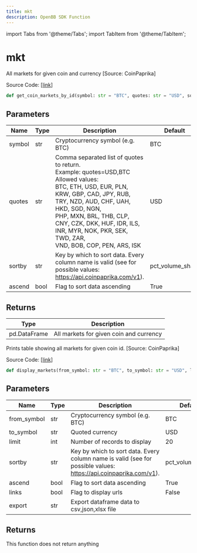 ```yaml
---
title: mkt
description: OpenBB SDK Function
---
```


import Tabs from '@theme/Tabs';
import TabItem from '@theme/TabItem';

# mkt

<Tabs>
<TabItem value="model" label="Model" default>

All markets for given coin and currency [Source: CoinPaprika]

Source Code: [[link](https://github.com/OpenBB-finance/OpenBBTerminal/tree/main/openbb_terminal/cryptocurrency/due_diligence/coinpaprika_model.py#L176)]

```python
def get_coin_markets_by_id(symbol: str = "BTC", quotes: str = "USD", sortby: str = "pct_volume_share", ascend: bool = True) -> DataFrame
```
## Parameters

| Name | Type | Description | Default | Optional |
| ---- | ---- | ----------- | ------- | -------- |
| symbol | str | Cryptocurrency symbol (e.g. BTC) | BTC | True |
| quotes | str | Comma separated list of quotes to return.<br/>Example: quotes=USD,BTC<br/>Allowed values:<br/>BTC, ETH, USD, EUR, PLN, KRW, GBP, CAD, JPY, RUB, TRY, NZD, AUD, CHF, UAH, HKD, SGD, NGN,<br/>PHP, MXN, BRL, THB, CLP, CNY, CZK, DKK, HUF, IDR, ILS, INR, MYR, NOK, PKR, SEK, TWD, ZAR,<br/>VND, BOB, COP, PEN, ARS, ISK | USD | True |
| sortby | str | Key by which to sort data. Every column name is valid (see for possible values:<br/>https://api.coinpaprika.com/v1). | pct_volume_share | True |
| ascend | bool | Flag to sort data ascending | True | True |

## Returns

| Type | Description |
| ---- | ----------- |
| pd.DataFrame | All markets for given coin and currency |



</TabItem>
<TabItem value="view" label="View">

Prints table showing all markets for given coin id. [Source: CoinPaprika]

Source Code: [[link](https://github.com/OpenBB-finance/OpenBBTerminal/tree/main/openbb_terminal/cryptocurrency/due_diligence/coinpaprika_view.py#L230)]

```python
def display_markets(from_symbol: str = "BTC", to_symbol: str = "USD", limit: int = 20, sortby: str = "pct_volume_share", ascend: bool = True, links: bool = False, export: str = "") -> None
```
## Parameters

| Name | Type | Description | Default | Optional |
| ---- | ---- | ----------- | ------- | -------- |
| from_symbol | str | Cryptocurrency symbol (e.g. BTC) | BTC | True |
| to_symbol | str | Quoted currency | USD | True |
| limit | int | Number of records to display | 20 | True |
| sortby | str | Key by which to sort data. Every column name is valid (see for possible values:<br/>https://api.coinpaprika.com/v1). | pct_volume_share | True |
| ascend | bool | Flag to sort data ascending | True | True |
| links | bool | Flag to display urls | False | True |
| export | str | Export dataframe data to csv,json,xlsx file |  | True |

## Returns

This function does not return anything



</TabItem>
</Tabs>